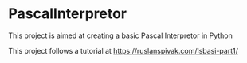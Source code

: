 # PascalInterpretor
This project is aimed at creating a basic Pascal Interpretor in Python

This project follows a tutorial at https://ruslanspivak.com/lsbasi-part1/
